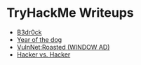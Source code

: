 # TryHackMe Writeups

<ul>
<li><a href="https://khushboo013.github.io/tryhackme/bedrock">B3dr0ck</a></li>
<li><a href="https://khushboo013.github.io/tryhackme/year-of-the-dog">Year of the dog</a></li>
<li><a href="https://khushboo013.github.io/tryhackme/vulnnetroasted">VulnNet:Roasted (WINDOW AD)</a></li>
<li><a href="https://khushboo013.github.io/tryhackme/hackervshacker">Hacker vs. Hacker</a></li>
</ul>
